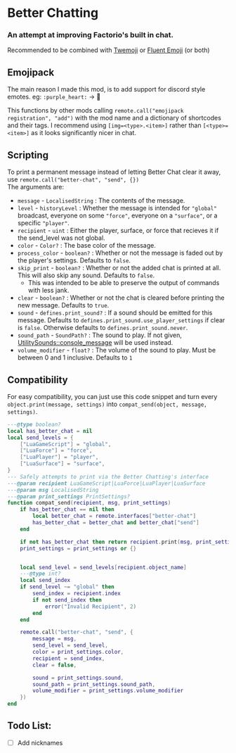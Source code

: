 # Better Chatting
### An attempt at improving Factorio's built in chat.

Recommended to be combined with [Twemoji](https://mods.factorio.com/mod/twemoji-in-factorio) or [Fluent Emoji](https://mods.factorio.com/mod/fluent-emoji) (or both)

## Emojipack
The main reason I made this mod, is to add support for discord style emotes. eg: `:purple_heart:` -> 💜

This functions by other mods calling `remote.call("emojipack registration", "add")` with the mod name and a dictionary of shortcodes and their tags. I recommend using `[img=<type>.<item>]` rather than `[<type>=<item>]` as it looks significantly nicer in chat.

## Scripting
To print a permanent message instead of letting Better Chat clear it away, use `remote.call("better-chat", "send", {})`
<br>The arguments are:
- `message` - `LocalisedString` : The contents of the message.
- `level` - `historyLevel` : Whether the message is intended for `"global"` broadcast, everyone on some `"force"`, everyone on a `"surface"`, or a specific `"player"`.
- `recipient` - `uint` : Either the player, surface, or force that recieves it if the send_level was not global.
- `color` - `Color?` : The base color of the message.
- `process_color` - `boolean?` : Whether or not the message is faded out by the player's settings. Defaults to `false`.
- `skip_print` - `boolean?` : Whether or not the added chat is printed at all. This will also skip any sound. Defaults to `false`.
	- This was intended to be able to preserve the output of commands with less jank.
- `clear` - `boolean?` : Whether or not the chat is cleared before printing the new message. Defaults to `true`.
- `sound` - `defines.print_sound?` : If a sound should be emitted for this message. Defaults to `defines.print_sound.use_player_settings` if clear is `false`. Otherwise defaults to `defines.print_sound.never`.
- `sound_path` - `SoundPath?` : The sound to play. If not given, [UtilitySounds::console\_message](https://lua-api.factorio.com/latest/prototypes/UtilitySounds.html#console_message) will be used instead.
- `volume_modifier` - `float?` : The volume of the sound to play. Must be between 0 and 1 inclusive. Defaults to `1`


## Compatibility
For easy compatibility, you can just use this code snippet and turn every `object.print(message, settings)` into `compat_send(object, message, settings)`.
```lua
---@type boolean?
local has_better_chat = nil
local send_levels = {
	["LuaGameScript"] = "global",
	["LuaForce"] = "force",
	["LuaPlayer"] = "player",
	["LuaSurface"] = "surface",
}
--- Safely attempts to print via the Better Chatting's interface
---@param recipient LuaGameScript|LuaForce|LuaPlayer|LuaSurface
---@param msg LocalisedString
---@param print_settings PrintSettings?
function compat_send(recipient, msg, print_settings)
	if has_better_chat == nil then
		local better_chat = remote.interfaces["better-chat"]
		has_better_chat = better_chat and better_chat["send"]
	end

	if not has_better_chat then return recipient.print(msg, print_settings) end
	print_settings = print_settings or {}


	local send_level = send_levels[recipient.object_name]
	---@type int?
	local send_index
	if send_level ~= "global" then
		send_index = recipient.index
		if not send_index then
			error("Invalid Recipient", 2)
		end
	end

	remote.call("better-chat", "send", {
		message = msg,
		send_level = send_level,
		color = print_settings.color,
		recipient = send_index,
		clear = false,

		sound = print_settings.sound,
		sound_path = print_settings.sound_path,
		volume_modifier = print_settings.volume_modifier
	})
end
```


## Todo List:
- [ ] Add nicknames
